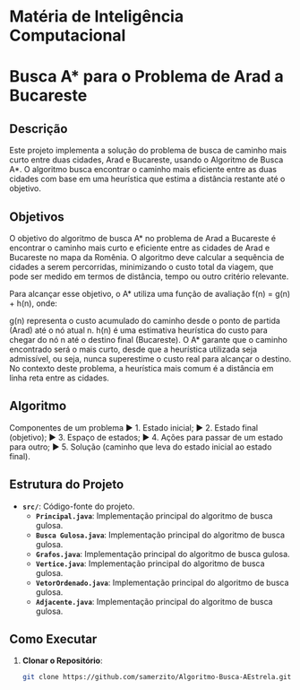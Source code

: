 # Matéria de Inteligência Computacional 

# Busca A* para o Problema de Arad a Bucareste

## Descrição

Este projeto implementa a solução do problema de busca de caminho mais curto entre duas cidades, Arad e Bucareste, usando o Algoritmo de Busca A*. 
O algoritmo busca encontrar o caminho mais eficiente entre as duas cidades com base em uma heurística que estima a distância restante até o objetivo.

## Objetivos

O objetivo do algoritmo de busca A* no problema de Arad a Bucareste é encontrar o caminho mais curto e eficiente entre as cidades de Arad e Bucareste no mapa da Romênia. O algoritmo deve calcular a sequência de cidades a serem percorridas, minimizando o custo total da viagem, que pode ser medido em termos de distância, tempo ou outro critério relevante.

Para alcançar esse objetivo, o A* utiliza uma função de avaliação f(n) = g(n) + h(n), onde:

g(n) representa o custo acumulado do caminho desde o ponto de partida (Arad) até o nó atual n.
h(n) é uma estimativa heurística do custo para chegar do nó n até o destino final (Bucareste).
O A* garante que o caminho encontrado será o mais curto, desde que a heurística utilizada seja admissível, ou seja, nunca superestime o custo real para alcançar o destino. No contexto deste problema, a heurística mais comum é a distância em linha reta entre as cidades.

## Algoritmo

Componentes de um problema 
► 1. Estado inicial; 
► 2. Estado final (objetivo); 
► 3. Espaço de estados; 
► 4. Ações para passar de um estado para outro; 
► 5. Solução (caminho que leva do estado inicial ao estado final).

## Estrutura do Projeto

- **`src/`**: Código-fonte do projeto.
	- **`Principal.java`**: Implementação principal do algoritmo de busca gulosa.
	- **`Busca Gulosa.java`**: Implementação principal do algoritmo de busca gulosa.
	- **`Grafos.java`**: Implementação principal do algoritmo de busca gulosa.
	- **`Vertice.java`**: Implementação principal do algoritmo de busca gulosa.
	- **`VetorOrdenado.java`**: Implementação principal do algoritmo de busca gulosa.
	- **`Adjacente.java`**: Implementação principal do algoritmo de busca gulosa.

## Como Executar

1. **Clonar o Repositório**:
   ```bash
   git clone https://github.com/samerzito/Algoritmo-Busca-AEstrela.git
